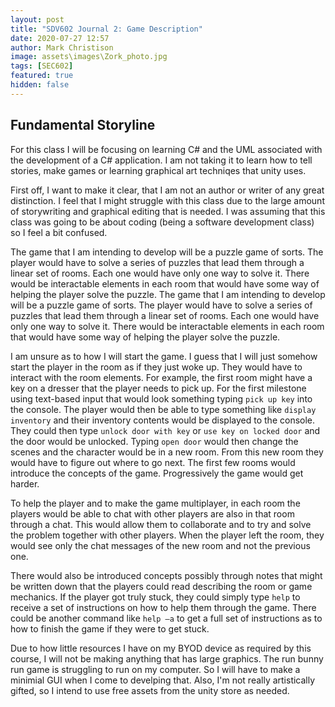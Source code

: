 ```yaml
---
layout: post
title: "SDV602 Journal 2: Game Description"
date: 2020-07-27 12:57
author: Mark Christison
image: assets\images\Zork_photo.jpg
tags: [SEC602]
featured: true
hidden: false
---
```


## Fundamental Storyline

For this class I will be focusing on learning C# and the UML associated with the development of a C# application. I am not taking it to learn how to tell stories, make games or learning graphical art techniqes that unity uses.

First off, I want to make it clear, that I am not an author or writer of any great distinction. I feel that I might struggle with this class due to the large amount of storywriting and graphical editing that is needed. I was assuming that this class was going to be about coding (being a software development class) so I feel a bit confused.

The game that I am intending to develop will be a puzzle game of sorts. The player would have to solve a series of puzzles that lead them through a linear set of rooms. Each one would have only one way to solve it. There would be interactable elements in each room that would have some way of helping the player solve the puzzle.
The game that I am intending to develop will be a puzzle game of sorts. The player would have to solve a series of puzzles that lead them through a linear set of rooms. Each one would have only one way to solve it. There would be interactable elements in each room that would have some way of helping the player solve the puzzle.

I am unsure as to how I will start the game. I guess that I will just somehow start the player in the room as if they just woke up. They would have to interact with the room elements. For example, the first room might have a key on a dresser that the player needs to pick up. For the first milestone using text-based input that would look something typing `pick up key` into the console. The player would then be able to type something like `display inventory` and their inventory contents would be displayed to the console. They could then type `unlock door with key` or `use key on locked door` and the door would be unlocked. Typing `open door` would then change the scenes and the character would be in a new room. From this new room they would have to figure out where to go next. The first few rooms would introduce the concepts of the game. Progressively the game would get harder.

To help the player and to make the game multiplayer, in each room the players would be able to chat with other players are also in that room through a chat. This would allow them to collaborate and to try and solve the problem together with other players. When the player left the room, they would see only the chat messages of the new room and not the previous one.

There would also be introduced concepts possibly through notes that might be written down that the players could read describing the room or game mechanics. If the player got truly stuck, they could simply type `help` to receive a set of instructions on how to help them through the game. There could be another command like `help –a` to get a full set of instructions as to how to finish the game if they were to get stuck.

Due to how little resources I have on my BYOD device as required by this course, I will not be making anything that has large graphics. The run bunny run game is struggling to run on my computer. So I will have to make a minimial GUI when I come to develping that. Also, I'm not really artistically gifted, so I intend to use free assets from the unity store as needed.
